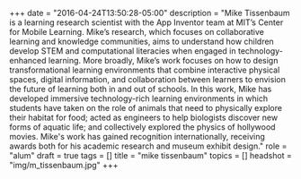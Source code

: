 +++
date = "2016-04-24T13:50:28-05:00"
description = "Mike Tissenbaum is a learning research scientist with the App Inventor team at MIT’s Center for Mobile Learning. Mike’s research, which focuses on collaborative learning and knowledge communities, aims to understand how children develop STEM and computational literacies when engaged in technology-enhanced learning. More broadly, Mike’s work focuses on how to design transformational learning environments that combine interactive physical spaces, digital information, and collaboration between learners to envision the future of learning both in and out of schools. In this work, Mike has developed immersive technology-rich learning environments in which students have taken on the role of animals that need to physically explore their habitat for food; acted as engineers to help biologists discover new forms of aquatic life; and collectively explored the physics of hollywood movies. Mike's work has gained recognition internationally, receiving awards both for his academic research and museum exhibit design."
role = "alum"
draft = true
tags = []
title = "mike tissenbaum"
topics = []
headshot = "img/m_tissenbaum.jpg"
+++

